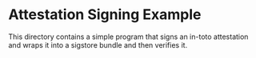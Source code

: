 # Attestation Signing Example

This directory contains a simple program that signs an in-toto attestation and
wraps it into a sigstore bundle and then verifies it.
